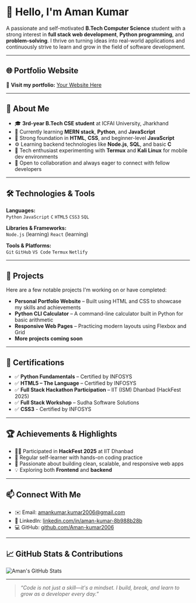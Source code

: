 # 👋 Hello, I'm Aman Kumar

A passionate and self-motivated **B.Tech Computer Science** student with a strong interest in **full stack web development**, **Python programming**, and **problem-solving**. I thrive on turning ideas into real-world applications and continuously strive to learn and grow in the field of software development.

---

## 🌐 Portfolio Website

🔗 **Visit my portfolio:** [Your Website Here](#)  

---

## 💼 About Me

- 🎓 **3rd-year B.Tech CSE student** at ICFAI University, Jharkhand  
- 🌱 Currently learning **MERN stack**, **Python**, and **JavaScript**
- 🧠 Strong foundation in **HTML**, **CSS**, and beginner-level **JavaScript**
- ⚙️ Learning backend technologies like **Node.js**, **SQL**, and basic **C**
- 📱 Tech enthusiast experimenting with **Termux** and **Kali Linux** for mobile dev environments
- 🤝 Open to collaboration and always eager to connect with fellow developers

---

## 🛠️ Technologies & Tools

**Languages:**  
`Python` `JavaScript` `C` `HTML5` `CSS3` `SQL`

**Libraries & Frameworks:**  
`Node.js` (learning) `React` (learning)

**Tools & Platforms:**  
`Git` `GitHub` `VS Code` `Termux` `Netlify`

---

## 🧩 Projects

Here are a few notable projects I'm working on or have completed:

- **Personal Portfolio Website** – Built using HTML and CSS to showcase my skills and achievements  
- **Python CLI Calculator** – A command-line calculator built in Python for basic arithmetic  
- **Responsive Web Pages** – Practicing modern layouts using Flexbox and Grid  
- **More projects coming soon**

---

## 📜 Certifications

- ✅ **Python Fundamentals** – Certified by INFOSYS  
- ✅ **HTML5 – The Language** – Certified by INFOSYS  
- ✅ **Full Stack Hackathon Participation** – IIT (ISM) Dhanbad (HackFest 2025)  
- ✅ **Full Stack Workshop** – Sudha Software Solutions  
- ✅ **CSS3** - Certified by INFOSYS

---

## 🏆 Achievements & Highlights

- 👨‍💻 Participated in **HackFest 2025** at IIT Dhanbad  
- 🧠 Regular self-learner with hands-on coding practice  
- 🔧 Passionate about building clean, scalable, and responsive web apps  
- 💡 Exploring both **Frontend** and **backend**

---

## 📫 Connect With Me

- ✉️ Email: [amankumar.kumar2006@gmail.com](mailto:amankumar.kumar2006@gmail.com)  
- 💼 LinkedIn: [linkedin.com/in/aman-kumar-8b988b28b](https://linkedin.com/in/aman-kumar-8b988b28b)  
- 💻 GitHub: [github.com/Aman-kumar2006](https://github.com/Aman-kumar2006)

---

## 📈 GitHub Stats & Contributions

![Aman's GitHub Stats](https://github-readme-stats.vercel.app/api?username=Aman-kumar2006&show_icons=true&theme=react&hide_border=true)  

---

> _“Code is not just a skill—it's a mindset. I build, break, and learn to grow as a developer every day.”_

